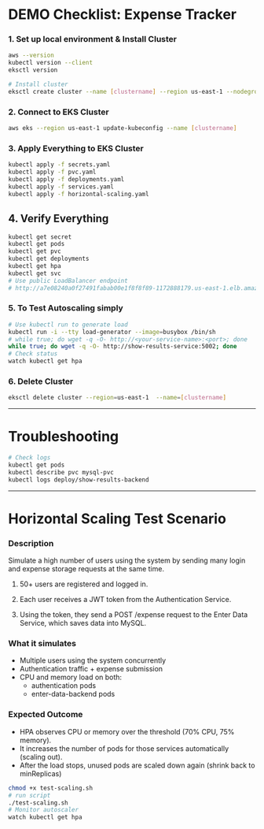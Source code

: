 # DEMO Checklist: Expense Tracker

### 1. Set up local environment & Install Cluster
```bash
aws --version
kubectl version --client
eksctl version

# Install cluster
eksctl create cluster --name [clustername] --region us-east-1 --nodegroup-name ng-1 --node-type t3.small --nodes 3 --nodes-min 1 --nodes-max 3 --managed
```

### 2. Connect to EKS Cluster
```sh
aws eks --region us-east-1 update-kubeconfig --name [clustername]
```

### 3. Apply Everything to EKS Cluster
```sh
kubectl apply -f secrets.yaml
kubectl apply -f pvc.yaml
kubectl apply -f deployments.yaml
kubectl apply -f services.yaml
kubectl apply -f horizontal-scaling.yaml
```

## 4. Verify Everything
```sh
kubectl get secret
kubectl get pods
kubectl get pvc
kubectl get deployments
kubectl get hpa
kubectl get svc
# Use public LoadBalancer endpoint
# http://a7e08240a0f27491fabab00e1f8f8f89-1172888179.us-east-1.elb.amazonaws.com:8080

```

### 5. To Test Autoscaling simply
```sh
# Use kubectl run to generate load
kubectl run -i --tty load-generator --image=busybox /bin/sh
# while true; do wget -q -O- http://<your-service-name>:<port>; done
while true; do wget -q -O- http://show-results-service:5002; done
# Check status
watch kubectl get hpa
```

### 6. Delete Cluster
```bash
eksctl delete cluster --region=us-east-1  --name=[clustername]
```
---
# Troubleshooting
```sh
# Check logs
kubectl get pods
kubectl describe pvc mysql-pvc
kubectl logs deploy/show-results-backend
```

---
# Horizontal Scaling Test Scenario
### Description
Simulate a high number of users using the system by sending many login and expense storage requests at the same time.

1. 50+ users are registered and logged in.

2. Each user receives a JWT token from the Authentication Service.

3. Using the token, they send a POST /expense request to the Enter Data Service, which saves data into MySQL.

### What it simulates
- Multiple users using the system concurrently
- Authentication traffic + expense submission
- CPU and memory load on both:
  - authentication pods
  - enter-data-backend pods

### Expected Outcome
- HPA observes CPU or memory over the threshold (70% CPU, 75% memory).
- It increases the number of pods for those services automatically (scaling out).
- After the load stops, unused pods are scaled down again (shrink back to minReplicas)

```bash
chmod +x test-scaling.sh
# run script
./test-scaling.sh
# Monitor autoscaler
watch kubectl get hpa
```
